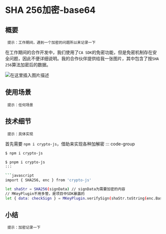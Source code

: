 # SHA 256加密-base64

## 概要

` 提示：工作期间，遇到一个加密的问题所以来记录一下`

在工作期间的合作开发中，我们使用了`CA SDK`的免密功能，但是免密机制存在安全问题，因此不便详细说明。我的合作伙伴提供给我一张图片，其中包含了按`SHA 256`算法加密后的数据。

![在这里插入图片描述](https://cdn.chinachdu.com/webStatic/wechat-applets/nyt-static/xin-sha256.jpeg)

## 使用场景

` 提示：任何场景`

## 技术细节

` 提示：具体实现`

首先需要 `npm i crypto-js`，借助来实现各种加解密
::: code-group

```sh [npm]
$ npm i crypto-js
```

````sh [pnpm]
$ pnpm i crypto-js
:::

```javascript
import { SHA256, enc } from 'crypto-js'

let shaStr = SHA256(signData) // signData为需要加密的内容
// MKeyPlugin不用多管，是项目中SDK暴露的
let { data: checkSign } = MKeyPlugin.verifySign(shaStr.toString(enc.Base64), decodeURIComponent(signValue))

````

## 小结

` 提示：加密记录一下`
